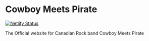 # Cowboy Meets Pirate

[![Netlify Status](https://api.netlify.com/api/v1/badges/57bb7120-7b2b-456f-a28c-5b2eb84d5899/deploy-status)](https://app.netlify.com/sites/cowboymeetspirate/deploys)

The Official website for Canadian Rock band Cowboy Meets Pirate
